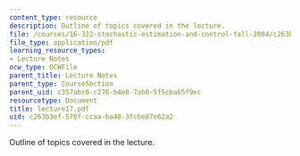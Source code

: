 ```yaml
---
content_type: resource
description: Outline of topics covered in the lecture.
file: /courses/16-322-stochastic-estimation-and-control-fall-2004/c263b3ef570fccaaba483fcbe87e62a2_lecture17.pdf
file_type: application/pdf
learning_resource_types:
- Lecture Notes
ocw_type: OCWFile
parent_title: Lecture Notes
parent_type: CourseSection
parent_uid: c357abc0-c276-b4e8-7ab0-5f5cbab5f9ec
resourcetype: Document
title: lecture17.pdf
uid: c263b3ef-570f-ccaa-ba48-3fcbe87e62a2
---
```

Outline of topics covered in the lecture.

